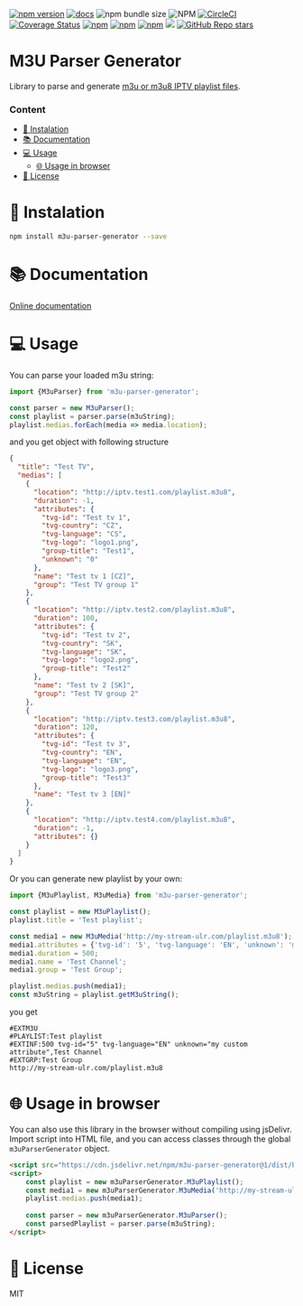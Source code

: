 [![npm version](https://badge.fury.io/js/m3u-parser-generator.svg)](https://badge.fury.io/js/m3u-parser-generator)
[![docs](https://badgen.net/badge/docs/online/orange)](https://m3u-parser-generator.netlify.app)
![npm bundle size](https://img.shields.io/bundlephobia/min/m3u-parser-generator)
![NPM](https://img.shields.io/npm/l/m3u-parser-generator)
[![CircleCI](https://circleci.com/gh/Raiper34/m3u-parser-generator.svg?style=shield)](https://circleci.com/gh/Raiper34/m3u-parser-generator)
[![Coverage Status](https://coveralls.io/repos/github/Raiper34/m3u-parser-generator/badge.svg?branch=main)](https://coveralls.io/github/Raiper34/m3u-parser-generator?branch=main)
[![npm](https://img.shields.io/npm/dt/m3u-parser-generator)](https://badge.fury.io/js/m3u-parser-generator)
[![npm](https://img.shields.io/npm/dm/m3u-parser-generator)](https://badge.fury.io/js/m3u-parser-generator)
[![npm](https://img.shields.io/npm/dw/m3u-parser-generator)](https://badge.fury.io/js/m3u-parser-generator)
[![](https://data.jsdelivr.com/v1/package/npm/m3u-parser-generator/badge?style=rounded)](https://www.jsdelivr.com/package/npm/m3u-parser-generator)
[![GitHub Repo stars](https://img.shields.io/github/stars/raiper34/m3u-parser-generator)](https://github.com/Raiper34/m3u-parser-generator)

# M3U Parser Generator
Library to parse and generate [m3u or m3u8 IPTV playlist files](https://en.wikipedia.org/wiki/M3U). 

### Content
- [🚀 Instalation](#-instalation)
- [📚 Documentation](#-documentation)
- [💻 Usage](#-usage)
    - [🌐 Usage in browser](#usage-in-browser)
- [📖 License](#-license)

# 🚀 Instalation
```sh
npm install m3u-parser-generator --save
```

# 📚 Documentation
[Online documentation](https://m3u-parser-generator.netlify.app/)

# 💻 Usage
You can parse your loaded m3u string:
```javascript
import {M3uParser} from 'm3u-parser-generator';

const parser = new M3uParser();
const playlist = parser.parse(m3uString);
playlist.medias.forEach(media => media.location);
```
and you get object with following structure
```json
{
  "title": "Test TV",
  "medias": [
    {
      "location": "http://iptv.test1.com/playlist.m3u8",
      "duration": -1,
      "attributes": {
        "tvg-id": "Test tv 1",
        "tvg-country": "CZ",
        "tvg-language": "CS",
        "tvg-logo": "logo1.png",
        "group-title": "Test1",
        "unknown": "0"
      },
      "name": "Test tv 1 [CZ]",
      "group": "Test TV group 1"
    },
    {
      "location": "http://iptv.test2.com/playlist.m3u8",
      "duration": 100,
      "attributes": {
        "tvg-id": "Test tv 2",
        "tvg-country": "SK",
        "tvg-language": "SK",
        "tvg-logo": "logo2.png",
        "group-title": "Test2"
      },
      "name": "Test tv 2 [SK]",
      "group": "Test TV group 2"
    },
    {
      "location": "http://iptv.test3.com/playlist.m3u8",
      "duration": 120,
      "attributes": {
        "tvg-id": "Test tv 3",
        "tvg-country": "EN",
        "tvg-language": "EN",
        "tvg-logo": "logo3.png",
        "group-title": "Test3"
      },
      "name": "Test tv 3 [EN]"
    },
    {
      "location": "http://iptv.test4.com/playlist.m3u8",
      "duration": -1,
      "attributes": {}
    }
  ]
}
```

Or you can generate new playlist by your own:
```javascript
import {M3uPlaylist, M3uMedia} from 'm3u-parser-generator';

const playlist = new M3uPlaylist();
playlist.title = 'Test playlist';

const media1 = new M3uMedia('http://my-stream-ulr.com/playlist.m3u8');
media1.attributes = {'tvg-id': '5', 'tvg-language': 'EN', 'unknown': 'my custom attribute'};
media1.duration = 500;
media1.name = 'Test Channel';
media1.group = 'Test Group';

playlist.medias.push(media1);
const m3uString = playlist.getM3uString();
```
you get
```
#EXTM3U
#PLAYLIST:Test playlist
#EXTINF:500 tvg-id="5" tvg-language="EN" unknown="my custom attribute",Test Channel
#EXTGRP:Test Group
http://my-stream-ulr.com/playlist.m3u8
```

# 🌐 Usage in browser
You can also use this library in the browser without compiling using jsDelivr.
Import script into HTML file, and you can access classes through the global `m3uParserGenerator` object.
```html
<script src="https://cdn.jsdelivr.net/npm/m3u-parser-generator@1/dist/browser-bundle.min.js"></script>
<script>
    const playlist = new m3uParserGenerator.M3uPlaylist();
    const media1 = new m3uParserGenerator.M3uMedia('http://my-stream-ulr.com/playlist.m3u8');
    playlist.medias.push(media1);
    
    const parser = new m3uParserGenerator.M3uParser();
    const parsedPlaylist = parser.parse(m3uString);
</script>
```

# 📖 License
MIT
